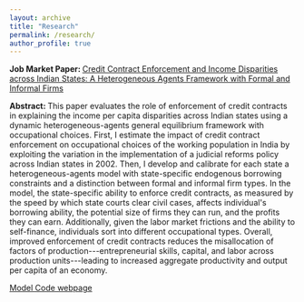 ```yaml
---
layout: archive
title: "Research"
permalink: /research/
author_profile: true
---
```


<b> Job Market Paper: </b> <a href="https://kritikhanna.github.io/ContractEnforcement-GE/docs/CreditContractEnforcement_KritiKhanna.pdf"> Credit Contract Enforcement and Income Disparities across Indian States: A Heterogeneous Agents Framework with Formal and Informal Firms </a> <br />

<b> Abstract: </b> This paper evaluates the role of enforcement of credit contracts in explaining the income per capita disparities across Indian states using a dynamic heterogeneous-agents general equilibrium framework with occupational choices. First, I estimate the impact of credit contract enforcement on occupational choices of the working population in India by exploiting the variation in the implementation of a judicial reforms policy across Indian states in 2002. Then, I develop and calibrate for each state a heterogeneous-agents model with state-specific endogenous borrowing constraints and a distinction between formal and informal firm types. In the model, the state-specific ability to enforce credit contracts, as measured by the speed by which state courts clear civil cases, affects individual's borrowing ability, the potential size of firms they can run, and the profits they can earn. Additionally, given the labor market frictions and the ability to self-finance, individuals sort into different occupational types. Overall, improved enforcement of credit contracts reduces the misallocation of factors of production---entrepreneurial skills, capital, and labor across production units---leading to increased aggregate productivity and output per capita of an economy. 

<a href="https://kritikhanna.github.io/ContractEnforcement-GE/">Model Code webpage</a>
